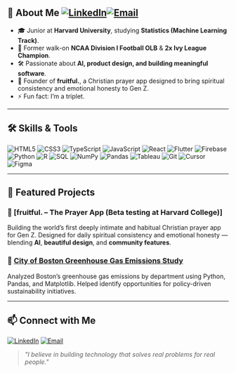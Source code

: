 ## 📖 About Me [![LinkedIn](https://img.shields.io/badge/LinkedIn-0077B5?style=for-the-badge&logo=linkedin&logoColor=white)](https://www.linkedin.com/in/aaron-mcdonald-30a138257/)[![Email](https://img.shields.io/badge/Email-amcdonald%40college.harvard.edu-red?style=for-the-badge&logo=gmail&logoColor=white)](mailto:amcdonald@college.harvard.edu)
- 🎓 Junior at **Harvard University**, studying **Statistics (Machine Learning Track)**.  
- 🏈 Former walk-on **NCAA Division I Football OLB** & **2x Ivy League Champion**.  
- 🛠️ Passionate about **AI, product design, and building meaningful software**.  
- 📱 Founder of **fruitful.**, a Christian prayer app designed to bring spiritual consistency and emotional honesty to Gen Z.
- ⚡ Fun fact: I’m a triplet.

---

## 🛠️ Skills & Tools
![HTML5](https://img.shields.io/badge/HTML5-E34F26?style=for-the-badge&logo=html5&logoColor=white)
![CSS3](https://img.shields.io/badge/CSS3-1572B6?style=for-the-badge&logo=css3&logoColor=white)
![TypeScript](https://img.shields.io/badge/TypeScript-3178C6?style=for-the-badge&logo=typescript&logoColor=white)
![JavaScript](https://img.shields.io/badge/JavaScript-F7DF1E?style=for-the-badge&logo=javascript&logoColor=black)
![React](https://img.shields.io/badge/React-61DAFB?style=for-the-badge&logo=react&logoColor=black)
![Flutter](https://img.shields.io/badge/Flutter-02569B?style=for-the-badge&logo=flutter&logoColor=white)
![Firebase](https://img.shields.io/badge/Firebase-FFCA28?style=for-the-badge&logo=firebase&logoColor=black)
![Python](https://img.shields.io/badge/Python-3776AB?style=for-the-badge&logo=python&logoColor=white)
![R](https://img.shields.io/badge/R-276DC3?style=for-the-badge&logo=r&logoColor=white)
![SQL](https://img.shields.io/badge/SQL-336791?style=for-the-badge&logo=postgresql&logoColor=white)
![NumPy](https://img.shields.io/badge/NumPy-013243?style=for-the-badge&logo=numpy&logoColor=white)
![Pandas](https://img.shields.io/badge/Pandas-150458?style=for-the-badge&logo=pandas&logoColor=white)
![Tableau](https://img.shields.io/badge/Tableau-E97627?style=for-the-badge&logo=tableau&logoColor=white)
![Git](https://img.shields.io/badge/Git-F05032?style=for-the-badge&logo=git&logoColor=white)
![Cursor](https://img.shields.io/badge/Cursor-000000?style=for-the-badge&logo=cursor&logoColor=white)
![Figma](https://img.shields.io/badge/Figma-F24E1E?style=for-the-badge&logo=figma&logoColor=white)


---

## 🚀 Featured Projects

### 📱 [fruitful. – The Prayer App (Beta testing at Harvard College)]
Building the world’s first deeply intimate and habitual Christian prayer app for Gen Z. Designed for daily spiritual consistency and emotional honesty — blending **AI**, **beautiful design**, and **community features**.

### 🌿 [City of Boston Greenhouse Gas Emissions Study](https://www.hodp.org/project/understanding-greenhouse-gas-emissions-in-boston-across-departments)
Analyzed Boston’s greenhouse gas emissions by department using Python, Pandas, and Matplotlib. Helped identify opportunities for policy-driven sustainability initiatives.

---

## 📫 Connect with Me
[![LinkedIn](https://img.shields.io/badge/LinkedIn-0077B5?style=for-the-badge&logo=linkedin&logoColor=white)](https://www.linkedin.com/in/aaron-mcdonald-30a138257/)
[![Email](https://img.shields.io/badge/Email-amcdonald%40college.harvard.edu-red?style=for-the-badge&logo=gmail&logoColor=white)](mailto:amcdonald@college.harvard.edu)

> *"I believe in building technology that solves real problems for real people."*
